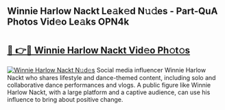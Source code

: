 ## Winnie Harlow Nackt Le𝚊k𝚎d N𝚞𝚍es - Part-QuA Photos Vid𝚎o Le𝚊ks OPN4k

# <h2><a href="http://fb2pa1.evod.top/?m=Winnie+Harlow+Nackt">🔗 👉🔴 Winnie Harlow Nackt Vid𝚎o Ph𝚘t𝚘s</a></h2>

[![Winnie Harlow Nackt N𝚞d𝚎s](https://i.imgur.com/8V9OHl7.gif)](http://fb2pa1.evod.top/?m=Winnie+Harlow+Nackt)
Social media influencer Winnie Harlow Nackt who shares lifestyle and dance-themed content, including solo and collaborative dance performances and vlogs. A public figure like Winnie Harlow Nackt, with a large platform and a captive audience, can use his influence to bring about positive change. 

